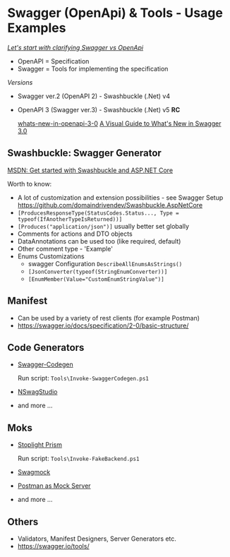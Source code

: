 # Swagger (OpenApi) & Tools - Usage Examples

*[Let's start with clarifying Swagger vs OpenApi](https://swagger.io/blog/api-strategy/difference-between-swagger-and-openapi/)*
- OpenAPI = Specification
- Swagger = Tools for implementing the specification


*Versions*
 - Swagger ver.2 (OpenAPI 2) - Swashbuckle (.Net) v4
 - OpenAPI 3 (Swagger ver.3) - Swashbuckle (.Net) v5 **RC**
  
   [whats-new-in-openapi-3-0](https://swagger.io/blog/news/whats-new-in-openapi-3-0/)
   [A Visual Guide to What's New in Swagger 3.0](https://blog.readme.io/an-example-filled-guide-to-swagger-3-2/)

## Swashbuckle: Swagger Generator
[MSDN: Get started with Swashbuckle and ASP.NET Core](https://docs.microsoft.com/en-us/aspnet/core/tutorials/getting-started-with-swashbuckle?view=aspnetcore-3.0&tabs=visual-studio)


Worth to know:
- A lot of customization and extension possibilities - see Swagger Setup
https://github.com/domaindrivendev/Swashbuckle.AspNetCore
- `[ProducesResponseType(StatusCodes.Status..., Type = typeof(IfAnotherTypeIsReturned))]`
- `[Produces("application/json")]` usually better set globally
- Comments for actions and DTO objects
- DataAnnotations can be used too (like required, default)
- Other comment type - 'Example'
- Enums Customizations
  - swagger Configuration `DescribeAllEnumsAsStrings()`
  - `[JsonConverter(typeof(StringEnumConverter))]`
  - `[EnumMember(Value="CustomEnumStringValue")]`
   

## Manifest
  - Can be used by a variety of rest clients (for example Postman)
  - https://swagger.io/docs/specification/2-0/basic-structure/

## Code Generators
- [Swagger-Codegen](https://swagger.io/tools/swagger-codegen/)

  Run script: `Tools\Invoke-SwaggerCodegen.ps1`

- [NSwagStudio](https://github.com/RicoSuter/NSwag/wiki/NSwagStudio)
  
- and more ...

## Moks
- [Stoplight Prism](https://stoplight.io/open-source/prism/)

  Run script: `Tools\Invoke-FakeBackend.ps1`

- [Swagmock](https://www.npmjs.com/package/swagmock)
- [Postman as Mock Server](https://learning.getpostman.com/docs/postman/mock_servers/mocking_with_examples/)
- and more ...

## Others
- Validators, Manifest Designers, Server Generators etc.
- https://swagger.io/tools/
